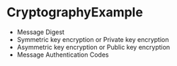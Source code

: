 # CryptographyExample

- Message Digest
- Symmetric key encryption or Private key encryption
- Asymmetric key encryption or Public key encryption
- Message Authentication Codes
